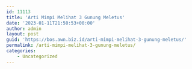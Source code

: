 ```yaml
---
id: 11113
title: 'Arti Mimpi Melihat 3 Gunung Meletus'
date: '2023-01-11T21:50:53+00:00'
author: admin
layout: post
guid: 'https://bos.awn.biz.id/arti-mimpi-melihat-3-gunung-meletus/'
permalink: /arti-mimpi-melihat-3-gunung-meletus/
categories:
    - Uncategorized
---
```


